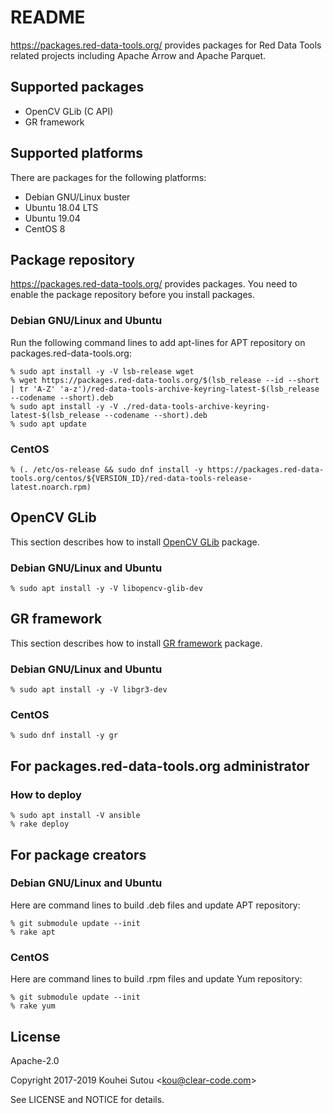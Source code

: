 # README

https://packages.red-data-tools.org/ provides packages for Red Data
Tools related projects including Apache Arrow and Apache Parquet.

## Supported packages

  * OpenCV GLib (C API)
  * GR framework

## Supported platforms

There are packages for the following platforms:

  * Debian GNU/Linux buster
  * Ubuntu 18.04 LTS
  * Ubuntu 19.04
  * CentOS 8

## Package repository

https://packages.red-data-tools.org/ provides packages. You need to
enable the package repository before you install packages.

### Debian GNU/Linux and Ubuntu

Run the following command lines to add apt-lines for APT repository on
packages.red-data-tools.org:

```console
% sudo apt install -y -V lsb-release wget
% wget https://packages.red-data-tools.org/$(lsb_release --id --short | tr 'A-Z' 'a-z')/red-data-tools-archive-keyring-latest-$(lsb_release --codename --short).deb
% sudo apt install -y -V ./red-data-tools-archive-keyring-latest-$(lsb_release --codename --short).deb
% sudo apt update
```

### CentOS

```console
% (. /etc/os-release && sudo dnf install -y https://packages.red-data-tools.org/centos/${VERSION_ID}/red-data-tools-release-latest.noarch.rpm)
```

## OpenCV GLib

This section describes how to install
[OpenCV GLib](https://github.com/red-data-tools/opencv-glib) package.

### Debian GNU/Linux and Ubuntu

```console
% sudo apt install -y -V libopencv-glib-dev
```

## GR framework

This section describes how to install
[GR framework](https://gr-framework.org/) package.

### Debian GNU/Linux and Ubuntu

```console
% sudo apt install -y -V libgr3-dev
```

### CentOS

```console
% sudo dnf install -y gr
```

## For packages.red-data-tools.org administrator

### How to deploy

```console
% sudo apt install -V ansible
% rake deploy
```

## For package creators

### Debian GNU/Linux and Ubuntu

Here are command lines to build .deb files and update APT repository:

```console
% git submodule update --init
% rake apt
```

### CentOS

Here are command lines to build .rpm files and update Yum repository:

```console
% git submodule update --init
% rake yum
```

## License

Apache-2.0

Copyright 2017-2019 Kouhei Sutou \<kou@clear-code.com\>

See LICENSE and NOTICE for details.
